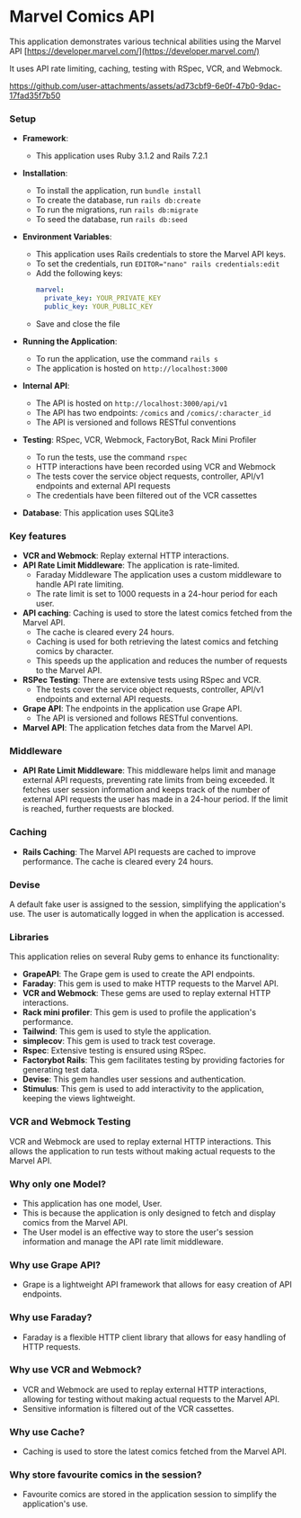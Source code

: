 # Marvel Comics API

This application demonstrates various technical abilities using the Marvel API [https://developer.marvel.com/](https://developer.marvel.com/)

It uses API rate limiting, caching, testing with RSpec, VCR, and Webmock.


https://github.com/user-attachments/assets/ad73cbf9-6e0f-47b0-9dac-17fad35f7b50


### Setup

- **Framework**:
  - This application uses Ruby 3.1.2 and Rails 7.2.1
- **Installation**:
  - To install the application, run `bundle install`
  - To create the database, run `rails db:create`
  - To run the migrations, run `rails db:migrate`
  - To seed the database, run `rails db:seed`

- **Environment Variables**:
  - This application uses Rails credentials to store the Marvel API keys.
  - To set the credentials, run `EDITOR="nano" rails credentials:edit`
  - Add the following keys:
    ```yaml
    marvel:
      private_key: YOUR_PRIVATE_KEY
      public_key: YOUR_PUBLIC_KEY
    ```
  - Save and close the file

- **Running the Application**:
  - To run the application, use the command `rails s`
  - The application is hosted on `http://localhost:3000`
- **Internal API**:
  - The API is hosted on `http://localhost:3000/api/v1`
  - The API has two endpoints: `/comics` and `/comics/:character_id`
  - The API is versioned and follows RESTful conventions
- **Testing**: RSpec, VCR, Webmock, FactoryBot, Rack Mini Profiler
  - To run the tests, use the command `rspec`
  - HTTP interactions have been recorded using VCR and Webmock
  - The tests cover the service object requests, controller, API/v1 endpoints and external API requests
  - The credentials have been filtered out of the VCR cassettes
- **Database**: This application uses SQLite3

### Key features

- **VCR and Webmock**: Replay external HTTP interactions.
- **API Rate Limit Middleware**: The application is rate-limited.
  - Faraday Middleware The application uses a custom middleware to handle API rate limiting.
  - The rate limit is set to 1000 requests in a 24-hour period for each user.
- **API caching**: Caching is used to store the latest comics fetched from the Marvel API.
  - The cache is cleared every 24 hours.
  - Caching is used for both retrieving the latest comics and fetching comics by character.
  - This speeds up the application and reduces the number of requests to the Marvel API.
- **RSPec Testing**: There are extensive tests using RSpec and VCR.
  - The tests cover the service object requests, controller, API/v1 endpoints and external API requests.
- **Grape API**: The endpoints in the application use Grape API.
  - The API is versioned and follows RESTful conventions.
- **Marvel API**: The application fetches data from the Marvel API.

### Middleware

- **API Rate Limit Middleware**: This middleware helps limit and manage external API requests, preventing rate limits from being exceeded. It fetches user session information and keeps track of the number of external API requests the user has made in a 24-hour period. If the limit is reached, further requests are blocked.

### Caching

- **Rails Caching**: The Marvel API requests are cached to improve performance. The cache is cleared every 24 hours.

### Devise

A default fake user is assigned to the session, simplifying the application's use. The user is automatically logged in when the application is accessed.

### Libraries

This application relies on several Ruby gems to enhance its functionality:

- **GrapeAPI**: The Grape gem is used to create the API endpoints.
- **Faraday**: This gem is used to make HTTP requests to the Marvel API.
- **VCR and Webmock**: These gems are used to replay external HTTP interactions.
- **Rack mini profiler**: This gem is used to profile the application's performance.
- **Tailwind**: This gem is used to style the application.
- **simplecov**: This gem is used to track test coverage.
- **Rspec**: Extensive testing is ensured using RSpec.
- **Factorybot Rails**: This gem facilitates testing by providing factories for generating test data.
- **Devise**: This gem handles user sessions and authentication.
- **Stimulus**: This gem is used to add interactivity to the application, keeping the views lightweight.

### VCR and Webmock Testing

VCR and Webmock are used to replay external HTTP interactions. This allows the application to run tests without making actual requests to the Marvel API.

### Why only one Model?
- This application has one model, User.
- This is because the application is only designed to fetch and display comics from the Marvel API.
- The User model is an effective way to store the user's session information and manage the API rate limit middleware.

### Why use Grape API?
- Grape is a lightweight API framework that allows for easy creation of API endpoints.

### Why use Faraday?
- Faraday is a flexible HTTP client library that allows for easy handling of HTTP requests.

### Why use VCR and Webmock?
- VCR and Webmock are used to replay external HTTP interactions, allowing for testing without making actual requests to the Marvel API.
- Sensitive information is filtered out of the VCR cassettes.

### Why use Cache?
- Caching is used to store the latest comics fetched from the Marvel API.

### Why store favourite comics in the session?
- Favourite comics are stored in the application session to simplify the application's use.
